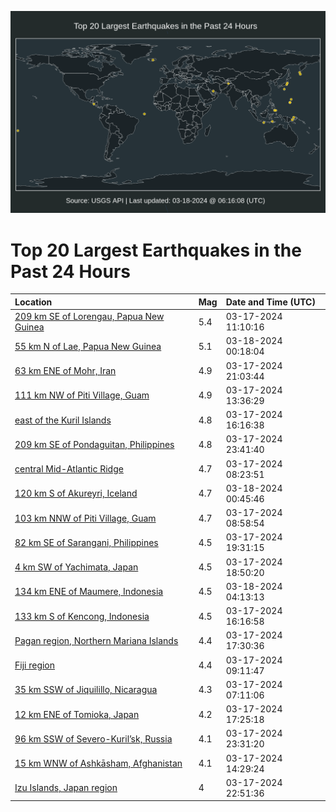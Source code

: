 ![Map](./map.png)

# Top 20 Largest Earthquakes in the Past 24 Hours

| Location | Mag | Date and Time (UTC) |
|:---|:---|:---|
| [209 km SE of Lorengau, Papua New Guinea](https://earthquake.usgs.gov/earthquakes/eventpage/us6000mjfc) | 5.4 | 03-17-2024 11:10:16 |
| [55 km N of Lae, Papua New Guinea](https://earthquake.usgs.gov/earthquakes/eventpage/us6000mjij) | 5.1 | 03-18-2024 00:18:04 |
| [63 km ENE of Mohr, Iran](https://earthquake.usgs.gov/earthquakes/eventpage/us6000mjhl) | 4.9 | 03-17-2024 21:03:44 |
| [111 km NW of Piti Village, Guam](https://earthquake.usgs.gov/earthquakes/eventpage/us6000mjft) | 4.9 | 03-17-2024 13:36:29 |
| [east of the Kuril Islands](https://earthquake.usgs.gov/earthquakes/eventpage/us6000mjgj) | 4.8 | 03-17-2024 16:16:38 |
| [209 km SE of Pondaguitan, Philippines](https://earthquake.usgs.gov/earthquakes/eventpage/us6000mjif) | 4.8 | 03-17-2024 23:41:40 |
| [central Mid-Atlantic Ridge](https://earthquake.usgs.gov/earthquakes/eventpage/us6000mjep) | 4.7 | 03-17-2024 08:23:51 |
| [120 km S of Akureyri, Iceland](https://earthquake.usgs.gov/earthquakes/eventpage/us6000mjim) | 4.7 | 03-18-2024 00:45:46 |
| [103 km NNW of Piti Village, Guam](https://earthquake.usgs.gov/earthquakes/eventpage/us6000mjet) | 4.7 | 03-17-2024 08:58:54 |
| [82 km SE of Sarangani, Philippines](https://earthquake.usgs.gov/earthquakes/eventpage/us6000mjh7) | 4.5 | 03-17-2024 19:31:15 |
| [4 km SW of Yachimata, Japan](https://earthquake.usgs.gov/earthquakes/eventpage/us6000mjh3) | 4.5 | 03-17-2024 18:50:20 |
| [134 km ENE of Maumere, Indonesia](https://earthquake.usgs.gov/earthquakes/eventpage/us6000mjj2) | 4.5 | 03-18-2024 04:13:13 |
| [133 km S of Kencong, Indonesia](https://earthquake.usgs.gov/earthquakes/eventpage/us6000mjgi) | 4.5 | 03-17-2024 16:16:58 |
| [Pagan region, Northern Mariana Islands](https://earthquake.usgs.gov/earthquakes/eventpage/us6000mjgw) | 4.4 | 03-17-2024 17:30:36 |
| [Fiji region](https://earthquake.usgs.gov/earthquakes/eventpage/us6000mjeu) | 4.4 | 03-17-2024 09:11:47 |
| [35 km SSW of Jiquilillo, Nicaragua](https://earthquake.usgs.gov/earthquakes/eventpage/us6000mjef) | 4.3 | 03-17-2024 07:11:06 |
| [12 km ENE of Tomioka, Japan](https://earthquake.usgs.gov/earthquakes/eventpage/us6000mjgu) | 4.2 | 03-17-2024 17:25:18 |
| [96 km SSW of Severo-Kuril’sk, Russia](https://earthquake.usgs.gov/earthquakes/eventpage/us6000mji0) | 4.1 | 03-17-2024 23:31:20 |
| [15 km WNW of Ashkāsham, Afghanistan](https://earthquake.usgs.gov/earthquakes/eventpage/us6000mjg2) | 4.1 | 03-17-2024 14:29:24 |
| [Izu Islands, Japan region](https://earthquake.usgs.gov/earthquakes/eventpage/us6000mjht) | 4 | 03-17-2024 22:51:36 |
